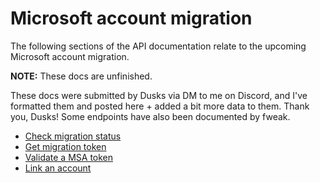 # Microsoft account migration
The following sections of the API documentation relate to the upcoming Microsoft account migration.

**NOTE:** These docs are unfinished.

These docs were submitted by Dusks via DM to me on Discord, and I've formatted them and posted here + added a bit more data to them. Thank you, Dusks! Some endpoints have also been documented by fweak.

- [Check migration status](./migration-status.md)
- [Get migration token](./migration-token.md)
- [Validate a MSA token](./validate-msa-token.md)
- [Link an account](./link-msa.md)